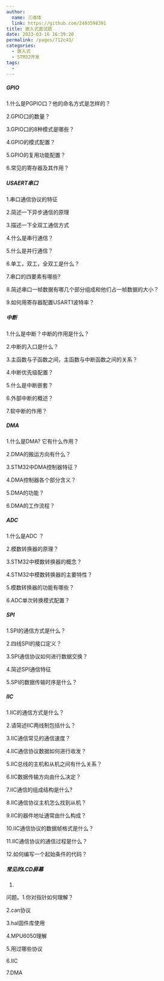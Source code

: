 ```yaml
---
author: 
  name: 三维体
  link: https://github.com/2493598391
title: 嵌入式面试题
date: 2023-03-16 16:39:20
permalink: /pages/712c43/
categories: 
  - 嵌入式
  - STM32开发
tags:  
  - 
---
```

##### GPIO

1.什么是PGPIO口？他的命名方式是怎样的？

2.GPIO口的数量？

3.GPIO口的8种模式是哪些？

4.GPIO的模式配置？

5.GPIO的复用功能配置？

6.常见的寄存器及其作用？

##### USAERT串口

1.串口通信协议的特征

2.简述一下异步通信的原理

3.描述一下全双工通信方式

4.什么是串行通信？

5.什么是并行通信？

6.单工，双工，全双工是什么？

7.串口的四要素有哪些?

8.简述串口一帧数据有哪几个部分组成和他们占一帧数据的大小？

9.如何用寄存器配置USART1波特率？

##### 中断

1.什么是中断？中断的作用是什么？

2.中断的入口是什么？

3.主函数与子函数之间，主函数与中断函数之间的关系？

4.中断优先级配置？

5.什么是中断嵌套？

6.外部中断的概述？

7.软中断的作用？

##### DMA

1.什么是DMA? 它有什么作用？

2.DMA的搬运方向有什么？

3.STM32中DMA控制器特征？

4.DMA控制器各个部分含义？

5.DMA的功能？

6.DMA的工作流程？

##### ADC

1.什么是ADC ？

2.模数转换器的原理？

3.STM32中模数转换器的概念？

4.STM32中模数转换器的主要特性？

5.模数转换器的功能有哪些？

6.ADC单次转换模式配置？

##### SPI

1.SPI的通信方式是什么？

2.四线SPI的接口定义？

3.SPI通信协议如何进行数据交换？

4.简述SPI通信特征

5.SPI的数据传输时序是什么？

##### IIC

1.IIC的通信方式是什么？

2.请简述IIC两线制包括什么？

3.IIC通信常见的通信速度？

4.IIC通信协议数据如何进行收发？

5.IIC总线的主机和从机之间有什么关系？

6.IIC数据传输方向由什么决定？

7.IIC通信的组成结构是什么?

8.IIC通信协议主机怎么找到从机？

9.IIC的器件地址通常由什么构成？

10.IIC通信协议的数据帧格式是什么？

11.IIC通信协议的通信过程是什么？

12.如何编写一个起始条件的代码？

##### 常见的LCD屏幕

1.



























问题。1.你对指针如何理解？

2.can协议

3.hal固件库使用

4.MPU6050理解

5.用过哪些协议

6.IIC

7.DMA
